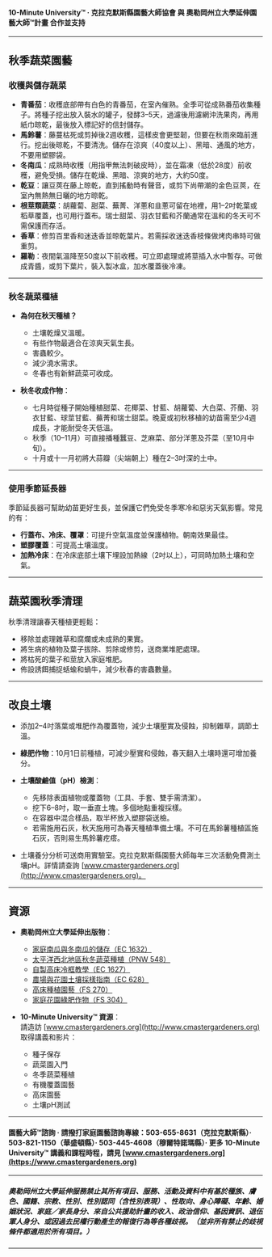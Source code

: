 #### 10-Minute University™ · 克拉克默斯縣園藝大師協會 與 奧勒岡州立大學延伸園藝大師™計畫 合作並支持

---

## 秋季蔬菜園藝

### 收穫與儲存蔬菜

- **青番茄**：收穫底部帶有白色的青番茄，在室內催熟。全季可從成熟番茄收集種子。將種子挖出放入裝水的罐子，發酵3–5天，過濾後用濾網沖洗果肉，再用紙巾晾乾，最後放入標記好的信封儲存。
- **馬鈴薯**：藤蔓枯死或剪掉後2週收穫，這樣皮會更堅韌，但要在秋雨來臨前進行。挖出後晾乾，不要清洗。儲存在涼爽（40度以上）、黑暗、通風的地方，不要用塑膠袋。
- **冬南瓜**：成熟時收穫（用指甲無法刺破皮時），並在霜凍（低於28度）前收穫，避免受損。儲存在乾燥、黑暗、涼爽的地方，大約50度。
- **乾豆**：讓豆莢在藤上晾乾，直到搖動時有聲音，或剪下尚帶潮的金色豆莢，在室內無熱無日曬的地方晾乾。
- **根莖類蔬菜**：胡蘿蔔、甜菜、蕪菁、洋蔥和韭蔥可留在地裡，用1–2吋乾葉或稻草覆蓋，也可用行蓋布。瑞士甜菜、羽衣甘藍和芥蘭通常在溫和的冬天可不需保護而存活。
- **香草**：修剪百里香和迷迭香並晾乾葉片。若需採收迷迭香枝條做烤肉串時可做重剪。
- **羅勒**：夜間氣溫降至50度以下前收穫。可立即處理或將莖插入水中暫存。可做成青醬，或剪下葉片，裝入製冰盒，加水覆蓋後冷凍。

---

### 秋冬蔬菜種植

- **為何在秋天種植？**
  - 土壤乾燥又溫暖。
  - 有些作物最適合在涼爽天氣生長。
  - 害蟲較少。
  - 減少澆水需求。
  - 冬春也有新鮮蔬菜可收成。

- **秋冬收成作物**：
  - 七月時從種子開始種植甜菜、花椰菜、甘藍、胡蘿蔔、大白菜、芥蘭、羽衣甘藍、球莖甘藍、蕪菁和瑞士甜菜。晚夏或初秋移植的幼苗需至少4週成長，才能耐受冬天低溫。
  - 秋季（10–11月）可直接播種蠶豆、芝麻菜、部分洋蔥及芥菜（至10月中旬）。
  - 十月或十一月初將大蒜瓣（尖端朝上）種在2–3吋深的土中。

---

### 使用季節延長器

季節延長器可幫助幼苗更好生長，並保護它們免受冬季寒冷和惡劣天氣影響。常見的有：

- **行蓋布、冷床、覆罩**：可提升空氣溫度並保護植物。朝南效果最佳。
- **塑膠覆蓋**：可提高土壤溫度。
- **加熱冷床**：在冷床底部土壤下埋設加熱線（2吋以上），可同時加熱土壤和空氣。

---

## 蔬菜園秋季清理

秋季清理讓春天種植更輕鬆：

- 移除並處理雜草和腐爛或未成熟的果實。
- 將生病的植物及葉子拔除、剪除或修剪，送商業堆肥處理。
- 將枯死的葉子和莖放入家庭堆肥。
- 佈設誘餌捕捉蛞蝓和蝸牛，減少秋春的害蟲數量。

---

## 改良土壤

- 添加2–4吋落葉或堆肥作為覆蓋物，減少土壤壓實及侵蝕，抑制雜草，調節土溫。
- **綠肥作物**：10月1日前種植，可減少壓實和侵蝕，春天翻入土壤時還可增加養分。
- **土壤酸鹼值（pH）檢測**：
  - 先移除表面植物或覆蓋物（工具、手套、雙手需清潔）。
  - 挖下6–8吋，取一垂直土塊。多個地點重複採樣。
  - 在容器中混合樣品，取半杯放入塑膠袋送檢。
  - 若需施用石灰，秋天施用可為春天種植準備土壤。不可在馬鈴薯種植區施石灰，否則易生馬鈴薯疙瘩。

- 土壤養分分析可送商用實驗室。克拉克默斯縣園藝大師每年三次活動免費測土壤pH。詳情請查詢 [www.cmastergardeners.org](http://www.cmastergardeners.org)。

---

## 資源

- **奧勒岡州立大學延伸出版物**：
  - [家庭南瓜與冬南瓜的儲存（EC 1632）](https://catalog.extension.oregonstate.edu/ec1632)
  - [太平洋西北地區秋冬蔬菜種植（PNW 548）](https://catalog.extension.oregonstate.edu/pnw548)
  - [自製高床冷框教學（EC 1627）](https://catalog.extension.oregonstate.edu/ec1627)
  - [農場與花園土壤採樣指南（EC 628）](https://catalog.extension.oregonstate.edu/ec628)
  - [高床種植園藝（FS 270）](https://catalog.extension.oregonstate.edu/fs270)
  - [家庭花園綠肥作物（FS 304）](https://catalog.extension.oregonstate.edu/fs304)

- **10-Minute University™ 資源**：  
  請造訪 [www.cmastergardeners.org](http://www.cmastergardeners.org) 取得講義和影片：
  - 種子保存
  - 蔬菜園入門
  - 冬季蔬菜種植
  - 有機覆蓋園藝
  - 高床園藝
  - 土壤pH測試

---

#### 園藝大師™諮詢 · 請撥打家庭園藝諮詢專線：503-655-8631（克拉克默斯縣）· 503-821-1150（華盛頓縣）· 503-445-4608（穆爾特諾瑪縣）· 更多 10-Minute University™ 講義和課程時程，請見 [www.cmastergardeners.org](https://www.cmastergardeners.org)

---

##### 奧勒岡州立大學延伸服務禁止其所有項目、服務、活動及資料中有基於種族、膚色、國籍、宗教、性別、性別認同（含性別表現）、性取向、身心障礙、年齡、婚姻狀況、家庭／家長身分、來自公共援助計畫的收入、政治信仰、基因資訊、退伍軍人身分、或因過去民權行動產生的報復行為等各種歧視。（並非所有禁止的歧視條件都適用於所有項目。）
---